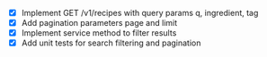 - [x] Implement GET /v1/recipes with query params q, ingredient, tag
- [x] Add pagination parameters page and limit
- [x] Implement service method to filter results
- [x] Add unit tests for search filtering and pagination

